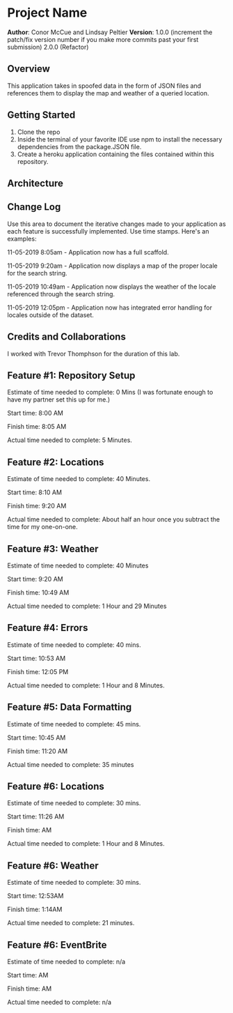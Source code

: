 # Project Name

**Author**: Conor McCue and Lindsay Peltier
**Version**: 
1.0.0 (increment the patch/fix version number if you make more commits past your first submission)
2.0.0 (Refactor)

## Overview
This application takes in spoofed data in the form of JSON files and references them to display the map and weather of a queried location.

## Getting Started
1. Clone the repo
2. Inside the terminal of your favorite IDE use npm to install the necessary dependencies from the package.JSON file. 
3. Create a heroku application containing the files contained within this repository. 


## Architecture
<!-- This application uses HTML,CSS, and JavaScript for the front-end design. The back-end utilizes node.js as a runtime environment with express packaged on top for Quality of Life. The back-end is written entirely in JavaScript.  -->

## Change Log
 Use this area to document the iterative changes made to your application as each feature is successfully implemented. Use time stamps. Here's an examples:

11-05-2019 8:05am - Application now has a full scaffold.

11-05-2019 9:20am - Application now displays a map of the proper locale for the search string.

11-05-2019 10:49am - Application now displays the weather of the locale referenced through the search string.

11-05-2019 12:05pm - Application now has integrated error handling for locales outside of the dataset. 

## Credits and Collaborations
I worked with Trevor Thomphson for the duration of this lab.

## Feature #1: Repository Setup


Estimate of time needed to complete: 0 Mins (I was fortunate enough to have my partner set this up for me.)

Start time: 8:00 AM

Finish time: 8:05 AM

Actual time needed to complete: 5 Minutes.

## Feature #2: Locations


Estimate of time needed to complete: 40 Minutes.

Start time: 8:10 AM

Finish time: 9:20 AM 

Actual time needed to complete: About half an hour once you subtract the time for my one-on-one. 

## Feature #3: Weather


Estimate of time needed to complete: 40 Minutes

Start time: 9:20 AM

Finish time: 10:49 AM

Actual time needed to complete: 1 Hour and 29 Minutes

## Feature #4: Errors


Estimate of time needed to complete: 40 mins.

Start time: 10:53 AM

Finish time: 12:05 PM

Actual time needed to complete: 1 Hour and 8 Minutes.

## Feature #5: Data Formatting


Estimate of time needed to complete: 45 mins.

Start time: 10:45 AM

Finish time: 11:20 AM

Actual time needed to complete: 35 minutes

## Feature #6: Locations


Estimate of time needed to complete: 30 mins.

Start time:  11:26 AM

Finish time:  AM

Actual time needed to complete: 1 Hour and 8 Minutes.

## Feature #6: Weather


Estimate of time needed to complete: 30 mins.

Start time:  12:53AM

Finish time: 1:14AM

Actual time needed to complete: 21 minutes.

## Feature #6: EventBrite


Estimate of time needed to complete: n/a

Start time:  AM

Finish time:  AM

Actual time needed to complete: n/a